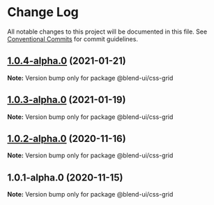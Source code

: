 # Change Log

All notable changes to this project will be documented in this file.
See [Conventional Commits](https://conventionalcommits.org) for commit guidelines.

## [1.0.4-alpha.0](https://prifina-admin/prifina/blend-ui/compare/@blend-ui/css-grid@1.0.3-alpha.0...@blend-ui/css-grid@1.0.4-alpha.0) (2021-01-21)

**Note:** Version bump only for package @blend-ui/css-grid





## [1.0.3-alpha.0](https://prifina-admin/prifina/blend-ui/compare/@blend-ui/css-grid@1.0.2-alpha.0...@blend-ui/css-grid@1.0.3-alpha.0) (2021-01-19)

**Note:** Version bump only for package @blend-ui/css-grid





## [1.0.2-alpha.0](https://prifina-admin/prifina/blend-ui/compare/@blend-ui/css-grid@1.0.1-alpha.0...@blend-ui/css-grid@1.0.2-alpha.0) (2020-11-16)

**Note:** Version bump only for package @blend-ui/css-grid





## 1.0.1-alpha.0 (2020-11-15)

**Note:** Version bump only for package @blend-ui/css-grid
